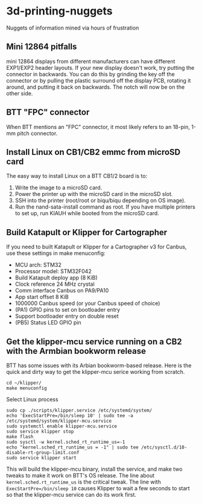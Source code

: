 # 3d-printing-nuggets
Nuggets of information mined via hours of frustration

## Mini 12864 pitfalls
mini 12864 displays from different manufacturers can have different EXP1/EXP2 header layouts. If your new display doesn't work, try putting the connector in backwards. You can do this by grinding the key off the connector or by pulling the plastic surround off the display PCB, rotating it around, and putting it back on backwards. The notch will now be on the other side. 

## BTT "FPC" connector
When BTT mentions an "FPC" connector, it most likely refers to an 18-pin, 1-mm pitch connector. 

## Install Linux on CB1/CB2 emmc from microSD card
The easy way to install Linux on a BTT CB1/2 board is to:
1. Write the image to a microSD card.
2. Power the printer up with the microSD card in the microSD slot.
3. SSH into the printer (root/root or biqu/biqu depending on OS image).
4. Run the nand-sata-install command as root.
If you have multiple printers to set up, run KIAUH while booted from the microSD card.

## Build Katapult or Klipper for Cartographer
If you need to built Katapult or Klipper for a Cartographer v3 for Canbus, use these settings in make menuconfig:
* MCU arch: STM32
* Processor model: STM32F042
* Build Katapult deploy app (8 KiB)
* Clock reference 24 MHz crystal
* Comm interface Canbus on PA9/PA10
* App start offset 8 KiB
* 1000000 Canbus speed (or your Canbus speed of choice)
* (PA1) GPIO pins to set on bootloader entry
* Support bootloader entry on double reset
* (PB5) Status LED GPIO pin

## Get the klipper-mcu service running on a CB2 with the Armbian bookworm release
BTT has some issues with its Arbian bookworm-based release. Here is the quick and dirty way to get the klipper-mcu serice working from scratch. 
```
cd ~/klipper/
make menuconfig
```
Select Linux process
```
sudo cp ./scripts/klipper.service /etc/systemd/system/
echo 'ExecStartPre=/bin/sleep 10' | sudo tee -a /etc/systemd/system/klipper-mcu.service
sudo systemctl enable klipper-mcu.service
sudo service klipper stop
make flash
sudo sysctl -w kernel.sched_rt_runtime_us=-1
echo "kernel.sched_rt_runtime_us = -1" | sudo tee /etc/sysctl.d/10-disable-rt-group-limit.conf
sudo service klipper start
```
This will build the klipper-mcu binary, install the service, and make two tweaks to make it work on BTT's OS release. The line about `kernel.sched.rt_runtime_us` is the critical tweak. The line with `ExecStartPre=/bin/sleep 10` causes Klipper to wait a few seconds to start so that the klipper-mcu service can do its work first. 
